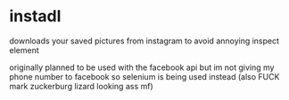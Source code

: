 # instadl
downloads your saved pictures from instagram to avoid annoying inspect element

originally planned to be used with the facebook api but im not giving my phone number to facebook so selenium is being used instead (also FUCK mark zuckerburg lizard looking ass mf)
